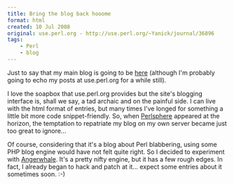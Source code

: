 ```yaml
---
title: Bring the blog back hooome
format: html
created: 10 Jul 2008
original: use.perl.org - http://use.perl.org/~Yanick/journal/36896
tags:
    - Perl
    - blog
---
```


  <p>Just to say that my main blog is going to be <a href="http://babyl.dyndns.org/techblog" rel="nofollow">here</a> (although I'm probably going to echo my posts at use.perl.org for a while still). </p><p>I love the soapbox that use.perl.org provides but the site's blogging interface is, shall we say, a tad archaic and on the painful side. I can live with the html format of entries, but many times I've longed for something a little bit more code snippet-friendly. So, when <a href="http://perlsphere.net/" rel="nofollow">Perlsphere</a> appeared at the horizon, the temptation to repatriate my blog on my own server became just too great to ignore...</p><p>Of course, considering that it's a blog about Perl blabbering, using some PHP blog engine would have not felt quite right. So I decided to experiment with <a href="http://search.cpan.org/~jrockway/Angerwhale" rel="nofollow">Angerwhale</a>. It's a pretty nifty engine, but it has a few rough edges. In fact, I already began to hack and patch at it... expect some entries about it sometimes soon.<nobr> <wbr></wbr></nobr>:-)</p>

